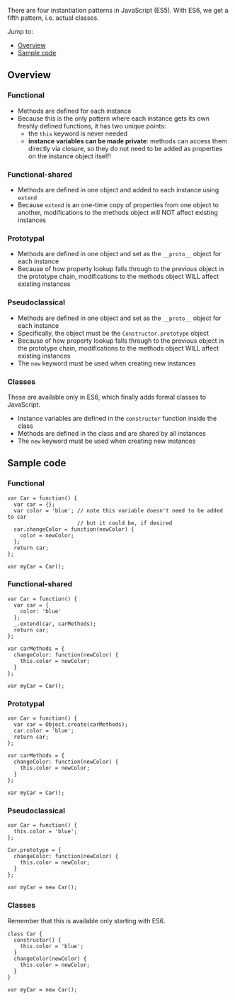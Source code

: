 There are four instantiation patterns in JavaScript (ES5). With ES6, we get a fifth pattern, i.e. actual classes.

Jump to:
* [Overview](#overview)
* [Sample code](#sample-code)

## Overview
### Functional
* Methods are defined for each instance
* Because this is the only pattern where each instance gets its own freshly defined functions, it has two unique points:
  * the `this` keyword is never needed
  * **instance variables can be made private**: methods can access them directly via closure, so they do not need to be added as properties on the instance object itself!

### Functional-shared
* Methods are defined in one object and added to each instance using `extend`
* Because `extend` is an one-time copy of properties from one object to another, modifications to the methods object will NOT affect existing instances

### Prototypal
* Methods are defined in one object and set as the `__proto__` object for each instance
* Because of how property lookup falls through to the previous object in the prototype chain, modifications to the methods object WILL affect existing instances

### Pseudoclassical
* Methods are defined in one object and set as the `__proto__` object for each instance
* Specifically, the object must be the `Constructor.prototype` object
* Because of how property lookup falls through to the previous object in the prototype chain, modifications to the methods object WILL affect existing instances
* The `new` keyword must be used when creating new instances

### Classes
These are available only in ES6, which finally adds formal classes to JavaScript.
* Instance variables are defined in the `constructor` function inside the class
* Methods are defined in the class and are shared by all instances
* The `new` keyword must be used when creating new instances

## Sample code

### Functional
```
var Car = function() {
  var car = {};
  var color = 'blue'; // note this variable doesn't need to be added to car
                      // but it could be, if desired
  car.changeColor = function(newColor) {
    color = newColor;
  };
  return car;
};

var myCar = Car();
```

### Functional-shared
```
var Car = function() {
  var car = {
    color: 'blue'
  };
  _.extend(car, carMethods);
  return car;
};

var carMethods = {
  changeColor: function(newColor) {
    this.color = newColor;
  }
};

var myCar = Car();
```

### Prototypal
```
var Car = function() {
  var car = Object.create(carMethods);
  car.color = 'blue';
  return car;
};

var carMethods = {
  changeColor: function(newColor) {
    this.color = newColor;
  }
};

var myCar = Car();
```

### Pseudoclassical
```
var Car = function() {
  this.color = 'blue';
};

Car.prototype = {
  changeColor: function(newColor) {
    this.color = newColor;
  }
};

var myCar = new Car();
```

### Classes

Remember that this is available only starting with ES6.

```
class Car {
  constructor() {
    this.color = 'blue';
  }
  changeColor(newColor) {
    this.color = newColor;
  }
}

var myCar = new Car();
```